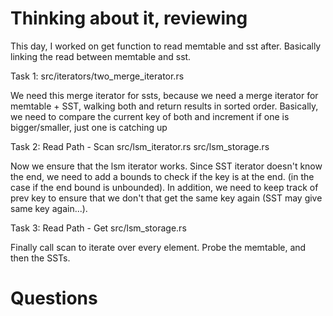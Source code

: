 # Thinking about it, reviewing

This day, I worked on get function to read memtable and sst after. Basically linking the read between memtable and sst.

Task 1: 
src/iterators/two_merge_iterator.rs

We need this merge iterator for ssts, because we need a merge iterator for memtable + SST, walking both and return results in sorted order. Basically, we need to compare the current key of both and increment if one is bigger/smaller, just one is catching up

Task 2: Read Path - Scan
src/lsm_iterator.rs
src/lsm_storage.rs

Now we ensure that the lsm iterator works. Since SST iterator doesn't know the end, we need to add a bounds to check if the key is at the end. (in the case if the end bound is unbounded). In addition, we need to keep track of prev key to ensure that we don't that get the same key again (SST may give same key again...).

Task 3: Read Path - Get
src/lsm_storage.rs

Finally call scan to iterate over every element. Probe the memtable, and then the SSTs.

# Questions

